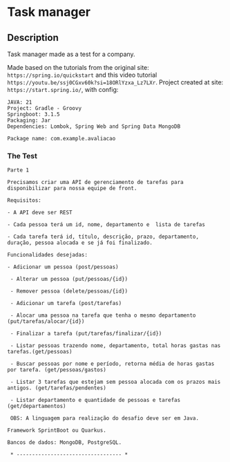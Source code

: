 # Task manager

## Description
Task manager made as a test for a company.

Made based on the tutorials from the original site: `https://spring.io/quickstart` and this video tutorial `https://youtu.be/ssj0CGxv60k?si=18ORlYzxa_Lz7LXr`.
Project created at site: `https://start.spring.io/`,
with config:
```
JAVA: 21
Project: Gradle - Groovy
Springboot: 3.1.5
Packaging: Jar
Dependencies: Lombok, Spring Web and Spring Data MongoDB

Package name: com.example.avaliacao
```

### The Test
```
Parte 1

Precisamos criar uma API de gerenciamento de tarefas para disponibilizar para nossa equipe de front.

Requisitos:

- A API deve ser REST

- Cada pessoa terá um id, nome, departamento e  lista de tarefas

- Cada tarefa terá id, título, descrição, prazo, departamento, duração, pessoa alocada e se já foi finalizado.

Funcionalidades desejadas:

- Adicionar um pessoa (post/pessoas)

 - Alterar um pessoa (put/pessoas/{id})

 - Remover pessoa (delete/pessoas/{id})

 - Adicionar um tarefa (post/tarefas)

 - Alocar uma pessoa na tarefa que tenha o mesmo departamento (put/tarefas/alocar/{id})

 - Finalizar a tarefa (put/tarefas/finalizar/{id})

 - Listar pessoas trazendo nome, departamento, total horas gastas nas tarefas.(get/pessoas)

 - Buscar pessoas por nome e período, retorna média de horas gastas por tarefa. (get/pessoas/gastos)

 - Listar 3 tarefas que estejam sem pessoa alocada com os prazos mais antigos. (get/tarefas/pendentes)

 - Listar departamento e quantidade de pessoas e tarefas (get/departamentos)

 OBS: A linguagem para realização do desafio deve ser em Java.

Framework SprintBoot ou Quarkus.

Bancos de dados: MongoDB, PostgreSQL.

 * ---------------------------------- *
 
 
```